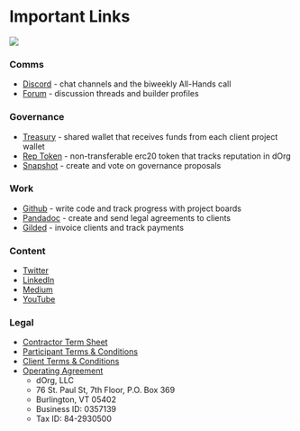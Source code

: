 # Important Links

![](https://i.gifer.com/6DY.gif)

### **Comms**

* [Discord](https://discord.com/invite/6Kujmad) - chat channels and the biweekly All-Hands call
* [Forum](https://forum.dorg.tech/) - discussion threads and builder profiles

### **Governance**

* [Treasury](https://gnosis-safe.io/app/#/safes/0xdb22d2d37db92EA7fa6993C9f6Ead55FBb1eF4EA/balances) - shared wallet that receives funds from each client project wallet
* [Rep Token](https://etherscan.io/token/0x62300cec5240e5b273781ad67ce735107f3dacd4) - non-transferable erc20 token that tracks reputation in dOrg
* [Snapshot](https://snapshot.org/#/dorg.eth) -  create and vote on governance proposals

### **Work**

* [Github](https://github.com/dorgtech) - write code and track progress with project boards
* [Pandadoc](https://app.pandadoc.com/a/#/templates-next?sortBy=name&direction=asc&displayMode=folders_first&mainFilter=all) - create and send legal agreements to clients
* [Gilded](https://app.gilded.finance/auth/login) - invoice clients and track payments

### **Content**

* [Twitter](https://twitter.com/dorg_tech) 
* [LinkedIn](https://www.linkedin.com/company/28435766/)
* [Medium](https://medium.com/dorg-tech)
* [YouTube](https://www.youtube.com/channel/UC7mE6iz-Y66t6KFHehfWlcg)

### **Legal**

* [Contractor Term Sheet](https://github.com/dOrgTech/Ops/blob/master/legal/Contractor_Term_Sheet.pdf)
* [Participant Terms & Conditions](https://github.com/dOrgTech/Ops/blob/master/legal/Participation_Terms_And_Conditions.pdf)
* [Client Terms & Conditions](https://github.com/dOrgTech/Ops/blob/master/legal/Client_Terms_And_Conditions.pdf)
* [Operating Agreement](https://github.com/dOrgTech/Ops/blob/master/legal/Operating_Agreement.pdf)
  * dOrg, LLC
  * 76 St. Paul St, 7th Floor, P.O. Box 369
  * Burlington, VT 05402
  * Business ID: 0357139
  * Tax ID: 84-2930500


